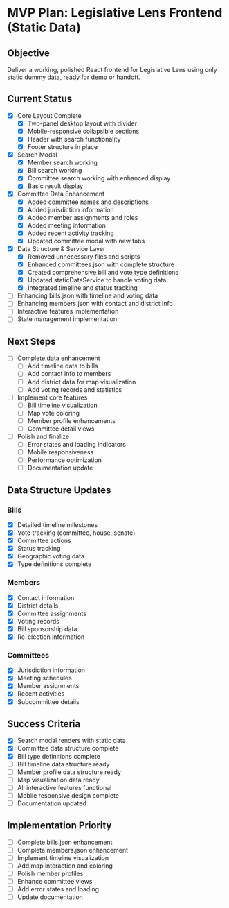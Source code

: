 # MVP Plan: Legislative Lens Frontend (Static Data)

## Objective
Deliver a working, polished React frontend for Legislative Lens using only static dummy data, ready for demo or handoff.

## Current Status
- [x] Core Layout Complete
  - [x] Two-panel desktop layout with divider
  - [x] Mobile-responsive collapsible sections
  - [x] Header with search functionality
  - [x] Footer structure in place

- [x] Search Modal
  - [x] Member search working
  - [x] Bill search working
  - [x] Committee search working with enhanced display
  - [x] Basic result display

- [x] Committee Data Enhancement
  - [x] Added committee names and descriptions
  - [x] Added jurisdiction information
  - [x] Added member assignments and roles
  - [x] Added meeting information
  - [x] Added recent activity tracking
  - [x] Updated committee modal with new tabs

- [x] Data Structure & Service Layer
  - [x] Removed unnecessary files and scripts
  - [x] Enhanced committees.json with complete structure
  - [x] Created comprehensive bill and vote type definitions
  - [x] Updated staticDataService to handle voting data
  - [x] Integrated timeline and status tracking

- [ ] Enhancing bills.json with timeline and voting data
- [ ] Enhancing members.json with contact and district info
- [ ] Interactive features implementation
- [ ] State management implementation

## Next Steps
- [ ] Complete data enhancement
  - [ ] Add timeline data to bills
  - [ ] Add contact info to members
  - [ ] Add district data for map visualization
  - [ ] Add voting records and statistics
- [ ] Implement core features
  - [ ] Bill timeline visualization
  - [ ] Map vote coloring
  - [ ] Member profile enhancements
  - [ ] Committee detail views
- [ ] Polish and finalize
  - [ ] Error states and loading indicators
  - [ ] Mobile responsiveness
  - [ ] Performance optimization
  - [ ] Documentation update

## Data Structure Updates

### Bills
- [x] Detailed timeline milestones
- [x] Vote tracking (committee, house, senate)
- [x] Committee actions
- [x] Status tracking
- [x] Geographic voting data
- [x] Type definitions complete

### Members
- [x] Contact information
- [x] District details
- [x] Committee assignments
- [x] Voting records
- [x] Bill sponsorship data
- [x] Re-election information

### Committees
- [x] Jurisdiction information
- [x] Meeting schedules
- [x] Member assignments
- [x] Recent activities
- [x] Subcommittee details

## Success Criteria
- [x] Search modal renders with static data
- [x] Committee data structure complete
- [x] Bill type definitions complete
- [ ] Bill timeline data structure ready
- [ ] Member profile data structure ready
- [ ] Map visualization data ready
- [ ] All interactive features functional
- [ ] Mobile responsive design complete
- [ ] Documentation updated

## Implementation Priority
- [ ] Complete bills.json enhancement
- [ ] Complete members.json enhancement
- [ ] Implement timeline visualization
- [ ] Add map interaction and coloring
- [ ] Polish member profiles
- [ ] Enhance committee views
- [ ] Add error states and loading
- [ ] Update documentation 